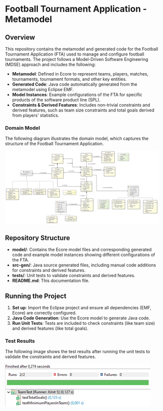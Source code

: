 # Football Tournament Application - Metamodel

## Overview
This repository contains the metamodel and generated code for the Football Tournament Application (FTA) used to manage and configure football tournaments. The project follows a Model-Driven Software Engineering (MDSE) approach and includes the following:

- **Metamodel**: Defined in Ecore to represent teams, players, matches, tournaments, tournament formats, and other key entities.
- **Generated Code**: Java code automatically generated from the metamodel using Eclipse EMF.
- **Model Instances**: Example configurations of the FTA for specific products of the software product line (SPL).
- **Constraints & Derived Features**: Includes non-trivial constraints and derived features, such as team size constraints and total goals derived from players' statistics.

### Domain Model
The following diagram illustrates the domain model, which captures the structure of the Football Tournament Application.

![Domain Model](./images/fta_domain_model.png)

## Repository Structure
- **model/**: Contains the Ecore model files and corresponding generated code and example model instances showing different configurations of the FTA.
- **src-gen/**: Java source generated files, including manual code additions for constraints and derived features.
- **tests/**: Unit tests to validate constraints and derived features.
- **README.md**: This documentation file.

## Running the Project
1. **Set up**: Import the Eclipse project and ensure all dependencies (EMF, Ecore) are correctly configured.
2. **Java Code Generation**: Use the Ecore model to generate Java code.
3. **Run Unit Tests**: Tests are included to check constraints (like team size) and derived features (like total goals).

### Test Results
The following image shows the test results after running the unit tests to validate the constraints and derived features.

![Test Results](./images/testresults.png)

